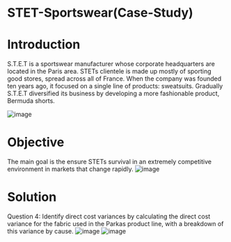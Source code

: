 # STET-Sportswear(Case-Study)


# Introduction
S.T.E.T is a sportswear manufacturer whose corporate headquarters are located in the Paris area. STETs clientele is made up mostly of sporting good stores, spread across all of France. When the company was founded ten years ago, it focused on a single line of products: sweatsuits. Gradually S.T.E.T diversified its business by developing a more fashionable product, Bermuda shorts. 

![image](https://user-images.githubusercontent.com/86486235/125303581-3066a980-e32d-11eb-8448-bcced4312ead.png)

# Objective 
The main goal is the ensure STETs survival in an extremely competitive environment in markets that change rapidly. 
![image](https://github.com/SujanaSuresh/STET-Sportswear/blob/main/Screenshot%202021-07-01%20at%203.13.21%20PM.png)

# Solution
Question 4: Identify direct cost variances by calculating the direct cost variance for the fabric used in the Parkas product line, with a breakdown of this variance by cause. 
![image](https://user-images.githubusercontent.com/86486235/125305885-057d5500-e32f-11eb-8e73-7645591f6b77.png)
![image](https://user-images.githubusercontent.com/86486235/125306702-b5eb5900-e32f-11eb-885a-99bb73d32d48.png)
